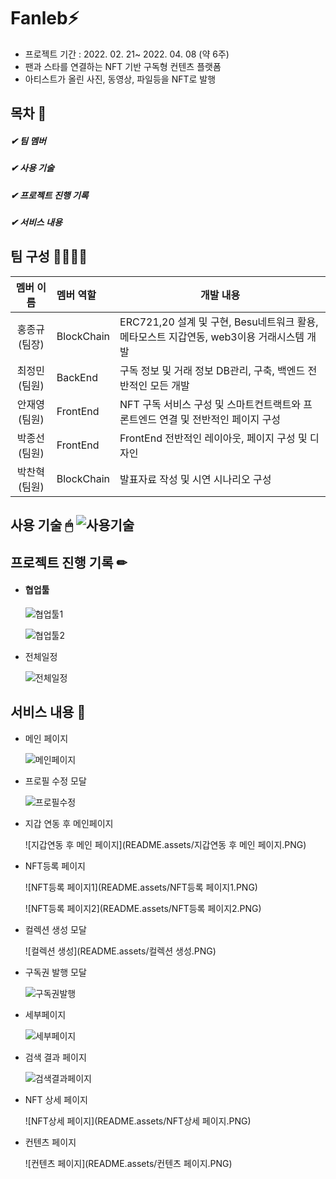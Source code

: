 # Fanleb:zap:

- 프로젝트 기간 : 2022. 02. 21~ 2022. 04. 08 (약 6주)
- 팬과 스타를 연결하는 NFT 기반 구독형 컨텐츠 플랫폼
- 아티스트가 올린 사진, 동영상, 파일등을 NFT로 발행



## 목차 📄 

##### ✔ 팀 멤버

##### ✔ 사용 기술

##### ✔ 프로젝트 진행 기록

##### ✔ 서비스 내용



## 팀 구성 👨‍👩‍👧‍👧 

|   멤버 이름    | 멤버 역할  | 개발 내용                                                    |
| :------------: | :--------- | ------------------------------------------------------------ |
| 홍종규 (팀장)  | BlockChain | ERC721,20 설계 및 구현, Besu네트워크 활용, 메타모스트 지갑연동, web3이용 거래시스템 개발 |
| 최정민 (팀원)  | BackEnd    | 구독 정보 및 거래 정보 DB관리, 구축, 백엔드 전반적인 모든 개발 |
| 안재영  (팀원) | FrontEnd   | NFT 구독 서비스 구성 및 스마트컨트랙트와 프론트엔드 연결 및 전반적인 페이지 구성 |
| 박종선 (팀원)  | FrontEnd   | FrontEnd 전반적인 레이아웃, 페이지 구성 및 디자인            |
| 박찬혁 (팀원)  | BlockChain | 발표자료 작성 및 시연 시나리오 구성                          |




## 사용 기술 🖱 ![사용기술](README.assets/사용기술.PNG)





## 프로젝트 진행 기록 ✏

- #### 협업툴

  ![협업툴1](README.assets/협업툴1.PNG)

  ![협업툴2](README.assets/협업툴2.PNG)

* 전체일정

  ![전체일정](README.assets/전체일정.PNG)

## 서비스 내용 👐

* 메인 페이지

  ![메인페이지](README.assets/메인페이지.PNG)

* 프로필 수정 모달

  ![프로필수정](README.assets/프로필수정.PNG)

* 지갑 연동 후 메인페이지

  ![지갑연동 후 메인 페이지](README.assets/지갑연동 후 메인 페이지.PNG)

* NFT등록 페이지

  ![NFT등록 페이지1](README.assets/NFT등록 페이지1.PNG)

  ![NFT등록 페이지2](README.assets/NFT등록 페이지2.PNG)

* 컬렉션 생성 모달

  ![컬렉션 생성](README.assets/컬렉션 생성.PNG)

* 구독권 발행 모달

  ![구독권발행](README.assets/구독권발행.PNG)

* 세부페이지

  ![세부페이지](README.assets/세부페이지.PNG)

* 검색 결과 페이지

  ![검색결과페이지](README.assets/검색결과페이지.PNG)

* NFT 상세 페이지

  ![NFT상세 페이지](README.assets/NFT상세 페이지.PNG)

* 컨텐츠 페이지

  ![컨텐츠 페이지](README.assets/컨텐츠 페이지.PNG)


